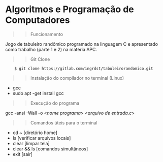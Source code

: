 # Algoritmos e Programação de Computadores

>> Funcionamento

Jogo de tabuleiro randômico programado na linguagem C e apresentado como trabalho (parte 1 e 2) na matéria APC.

>> Git Clone

```
    $ git clone https://gitlab.com/ingrdst/tabuleirorandomico.git
```

>> Instalação do compilador no terminal (Linux)

* gcc
* sudo apt -get install gcc

>> Execução do programa

gcc -ansi -Wall -o <*nome programa*> <*arquivo de entrada.c*>

>> Comandos úteis para o terminal

* cd ~ [diretório home]
* ls [verificar arquivos locais]
* clear [limpar tela]
* clear && ls [comandos simultâneos]
* exit [sair]

